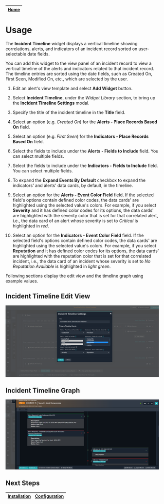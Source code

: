 | [Home](../README.md) |
|----------------------|

# Usage

The **Incident Timeline** widget displays a vertical timeline showing correlations, alerts, and indicators of an incident record sorted on user-selectable date fields. 

You can add this widget to the view panel of an incident record to view a vertical timeline of the alerts and indicators related to that incident record. The timeline entries are sorted using the date fields, such as Created On, First Seen, Modified On, etc., which are selected by the user.

1. Edit an alert's view template and select **Add Widget** button.

2. Select **Incident Timeline**, under the *Widget Library* section, to bring up the **Incident Timeline Settings** modal.

3. Specify the title of the incident timeline in the **Title** field.

4. Select an option (e.g. *Created On*) for the **Alerts - Place Records Based On** field.

5. Select an option (e.g. *First Seen*) for the **Indicators - Place Records Based On** field.

6. Select the fields to include under the **Alerts - Fields to Include** field. You can select multiple fields.

7. Select the fields to include under the **Indicators - Fields to Include** field. You can select multiple fields.

8. To expand the **Expand Events By Default** checkbox to expand the indicators' and alerts' data cards, by default, in the timeline.

9. Select an option for the **Alerts - Event Color Field** field. If the selected field's options contain defined color codes, the data cards' are highlighted using the selected value's colors. For example, if you select **Severity** and it has defined color codes for its options, the data cards' are highlighted with the severity color that is set for that correlated alert, i.e., the data card of an alert whose severity is set to *Critical* is highlighted in *red*.

10. Select an option for the **Indicators - Event Color Field** field. If the selected field's options contain defined color codes, the data cards' are highlighted using the selected value's colors. For example, if you select **Reputation** and it has defined color codes for its options, the data cards' are highlighted with the reputation color that is set for that correlated incident, i.e., the data card of an incident whose severity is set to *No Reputation Available* is highlighted in *light green*.

Following sections display the edit view and the timeline graph using example values.

## Incident Timeline Edit View

![](./res/incident-timeline-edit-view.png)

## Incident Timeline Graph

![](./res/incident-timeline-graph.png)

## Next Steps

| [Installation](./docs/setup.md#installation) | [Configuration](./docs/setup.md#configuration) |
|----------------------------------------------|------------------------------------------------|

